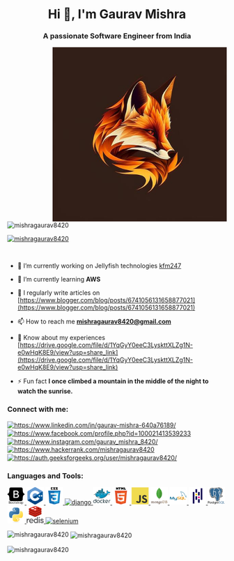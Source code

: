 <h1 align="center">Hi 👋, I'm Gaurav Mishra</h1>
<h3 align="center">A passionate Software Engineer from India</h3>
<img align="right" alt="coding" width="400" src="https://github.com/mishragaurav8420/mishragaurav8420/blob/main/bluecodeaflame_419__create_a_simple_business_logo_of_a_fox_ssao_3539a381-2e2b-4250-98f0-dc5d561cd3d0_04.jpg">
<p align="left"> <img src="https://komarev.com/ghpvc/?username=mishragaurav8420&label=Profile%20views&color=0e75b6&style=flat" alt="mishragaurav8420" /> </p>

<p align="left"> <a href="https://github.com/ryo-ma/github-profile-trophy"><img src="https://github-profile-trophy.vercel.app/?username=mishragaurav8420" alt="mishragaurav8420" /></a> </p>

<p align="left"> <a href="https://twitter.com/" target="blank"><img src="https://img.shields.io/twitter/follow/?logo=twitter&style=for-the-badge" alt="" /></a> </p>

- 🔭 I’m currently working on Jellyfish technologies [kfm247](https://kfm247.com/)

- 🌱 I’m currently learning **AWS**

- 📝 I regularly write articles on [https://www.blogger.com/blog/posts/6741056131658877021](https://www.blogger.com/blog/posts/6741056131658877021)

- 📫 How to reach me **mishragaurav8420@gmail.com**

- 📄 Know about my experiences [https://drive.google.com/file/d/1YqGyY0eeC3LyskttXLZg1N-e0wHqK8E9/view?usp=share_link](https://drive.google.com/file/d/1YqGyY0eeC3LyskttXLZg1N-e0wHqK8E9/view?usp=share_link)

- ⚡ Fun fact **I once climbed a mountain in the middle of the night to watch the sunrise.**

<h3 align="left">Connect with me:</h3>
<p align="left">
<a href="https://linkedin.com/in/https://www.linkedin.com/in/gaurav-mishra-640a76189/" target="blank"><img align="center" src="https://raw.githubusercontent.com/rahuldkjain/github-profile-readme-generator/master/src/images/icons/Social/linked-in-alt.svg" alt="https://www.linkedin.com/in/gaurav-mishra-640a76189/" height="30" width="40" /></a>
<a href="https://fb.com/https://www.facebook.com/profile.php?id=100021413539233" target="blank"><img align="center" src="https://raw.githubusercontent.com/rahuldkjain/github-profile-readme-generator/master/src/images/icons/Social/facebook.svg" alt="https://www.facebook.com/profile.php?id=100021413539233" height="30" width="40" /></a>
<a href="https://instagram.com/https://www.instagram.com/gaurav_mishra_8420/" target="blank"><img align="center" src="https://raw.githubusercontent.com/rahuldkjain/github-profile-readme-generator/master/src/images/icons/Social/instagram.svg" alt="https://www.instagram.com/gaurav_mishra_8420/" height="30" width="40" /></a>
<a href="https://www.hackerrank.com/https://www.hackerrank.com/mishragaurav8420" target="blank"><img align="center" src="https://raw.githubusercontent.com/rahuldkjain/github-profile-readme-generator/master/src/images/icons/Social/hackerrank.svg" alt="https://www.hackerrank.com/mishragaurav8420" height="30" width="40" /></a>
<a href="https://auth.geeksforgeeks.org/user/https://auth.geeksforgeeks.org/user/mishragaurav8420/" target="blank"><img align="center" src="https://raw.githubusercontent.com/rahuldkjain/github-profile-readme-generator/master/src/images/icons/Social/geeks-for-geeks.svg" alt="https://auth.geeksforgeeks.org/user/mishragaurav8420/" height="30" width="40" /></a>
</p>

<h3 align="left">Languages and Tools:</h3>
<p align="left"> <a href="https://getbootstrap.com" target="_blank" rel="noreferrer"> <img src="https://raw.githubusercontent.com/devicons/devicon/master/icons/bootstrap/bootstrap-plain-wordmark.svg" alt="bootstrap" width="40" height="40"/> </a> <a href="https://www.w3schools.com/cpp/" target="_blank" rel="noreferrer"> <img src="https://raw.githubusercontent.com/devicons/devicon/master/icons/cplusplus/cplusplus-original.svg" alt="cplusplus" width="40" height="40"/> </a> <a href="https://www.w3schools.com/css/" target="_blank" rel="noreferrer"> <img src="https://raw.githubusercontent.com/devicons/devicon/master/icons/css3/css3-original-wordmark.svg" alt="css3" width="40" height="40"/> </a> <a href="https://www.djangoproject.com/" target="_blank" rel="noreferrer"> <img src="https://cdn.worldvectorlogo.com/logos/django.svg" alt="django" width="40" height="40"/> </a> <a href="https://www.docker.com/" target="_blank" rel="noreferrer"> <img src="https://raw.githubusercontent.com/devicons/devicon/master/icons/docker/docker-original-wordmark.svg" alt="docker" width="40" height="40"/> </a> <a href="https://www.w3.org/html/" target="_blank" rel="noreferrer"> <img src="https://raw.githubusercontent.com/devicons/devicon/master/icons/html5/html5-original-wordmark.svg" alt="html5" width="40" height="40"/> </a> <a href="https://developer.mozilla.org/en-US/docs/Web/JavaScript" target="_blank" rel="noreferrer"> <img src="https://raw.githubusercontent.com/devicons/devicon/master/icons/javascript/javascript-original.svg" alt="javascript" width="40" height="40"/> </a> <a href="https://www.mongodb.com/" target="_blank" rel="noreferrer"> <img src="https://raw.githubusercontent.com/devicons/devicon/master/icons/mongodb/mongodb-original-wordmark.svg" alt="mongodb" width="40" height="40"/> </a> <a href="https://www.mysql.com/" target="_blank" rel="noreferrer"> <img src="https://raw.githubusercontent.com/devicons/devicon/master/icons/mysql/mysql-original-wordmark.svg" alt="mysql" width="40" height="40"/> </a> <a href="https://pandas.pydata.org/" target="_blank" rel="noreferrer"> <img src="https://raw.githubusercontent.com/devicons/devicon/2ae2a900d2f041da66e950e4d48052658d850630/icons/pandas/pandas-original.svg" alt="pandas" width="40" height="40"/> </a> <a href="https://www.postgresql.org" target="_blank" rel="noreferrer"> <img src="https://raw.githubusercontent.com/devicons/devicon/master/icons/postgresql/postgresql-original-wordmark.svg" alt="postgresql" width="40" height="40"/> </a> <a href="https://www.python.org" target="_blank" rel="noreferrer"> <img src="https://raw.githubusercontent.com/devicons/devicon/master/icons/python/python-original.svg" alt="python" width="40" height="40"/> </a> <a href="https://redis.io" target="_blank" rel="noreferrer"> <img src="https://raw.githubusercontent.com/devicons/devicon/master/icons/redis/redis-original-wordmark.svg" alt="redis" width="40" height="40"/> </a> <a href="https://www.selenium.dev" target="_blank" rel="noreferrer"> <img src="https://raw.githubusercontent.com/detain/svg-logos/780f25886640cef088af994181646db2f6b1a3f8/svg/selenium-logo.svg" alt="selenium" width="40" height="40"/> </a> </p>

<p><img align="left" src="https://github-readme-stats.vercel.app/api/top-langs?username=mishragaurav8420&show_icons=true&locale=en&layout=compact" alt="mishragaurav8420" /></p>

<p>&nbsp;<img align="center" src="https://github-readme-stats.vercel.app/api?username=mishragaurav8420&show_icons=true&locale=en" alt="mishragaurav8420" /></p>

<p><img align="center" src="https://github-readme-streak-stats.herokuapp.com/?user=mishragaurav8420&" alt="mishragaurav8420" /></p>

